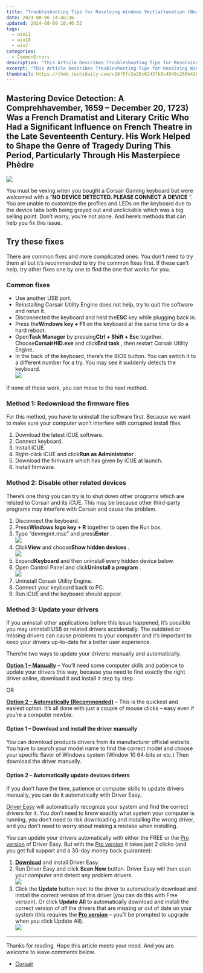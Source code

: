 ```yaml
---
title: "Troubleshooting Tips for Resolving Windows Vect(a)tenation (Noun): A Vector Is a Quantity that Has Both Magnitude and Direction, Represented by an Arrow in the Plane or Space. Vectors Are Used to Describe Physical Quantities Such as Displacement, Velocity, Acceleration, Force, Etc., Which All Have a Certain Direction Associated with Them"
date: 2024-08-06 14:46:36
updated: 2024-08-09 10:46:52
tags:
  - win11
  - win10
  - win7
categories:
  - CommonErrors
description: "This Article Describes Troubleshooting Tips for Resolving Windows Vect(a)tenation (Noun): A Vector Is a Quantity that Has Both Magnitude and Direction, Represented by an Arrow in the Plane or Space. Vectors Are Used to Describe Physical Quantities Such as Displacement, Velocity, Acceleration, Force, Etc., Which All Have a Certain Direction Associated with Them"
excerpt: "This Article Describes Troubleshooting Tips for Resolving Windows Vect(a)tenation (Noun): A Vector Is a Quantity that Has Both Magnitude and Direction, Represented by an Arrow in the Plane or Space. Vectors Are Used to Describe Physical Quantities Such as Displacement, Velocity, Acceleration, Force, Etc., Which All Have a Certain Direction Associated with Them"
thumbnail: https://thmb.techidaily.com/c10f5fc3a26c6243fb8c4940c266b426236bd87cd21bd2e8e71da4c4f75545bc.jpg
---
```


## Mastering Device Detection: A Comprehhavember, 1659 – December 20, 1723) Was a French Dramatist and Literary Critic Who Had a Significant Influence on French Theatre in the Late Seventeenth Century. His Work Helped to Shape the Genre of Tragedy During This Period, Particularly Through His Masterpiece Phèdre

![](https://images.drivereasy.com/wp-content/uploads/2019/09/no-detect.jpg)

 You must be vexing when you bought a Corsair Gaming keyboard but were welcomed with a “**NO DEVICE DETECTED. PLEASE CONNECT A DEVICE** “. You are unable to customize the profiles and LEDs on the keyboard due to the device tabs both being greyed out and unclickable which was a big selling point. Don’t worry, you’re not alone. And here’s methods that can help you fix this issue.

## Try these fixes

 There are common fixes and more complicated ones. You don’t need to try them all but it’s recommended to try the common fixes first. If these can’t help, try other fixes one by one to find the one that works for you.

### Common fixes

* Use another USB port.
* Reinstalling Corsair Utility Engine does not help, try to quit the software and rerun it.
* Disconnected the keyboard and held the**ESC** key while plugging back in.
* Press the**Windows key + F1** on the keyboard at the same time to do a hard reboot.
* Open**Task Manager** by pressing**Ctrl + Shift + Esc** together. Choose**CorsairHID.exe** and click**End task** , then restart Corsair Utility Engine.
* In the back of the keyboard, there’s the BIOS button. You can switch it to a different number for a try. You may see it suddenly detects the keyboard.  
![](https://images.drivereasy.com/wp-content/uploads/2019/09/bios-1.jpg)

If none of these work, you can move to the next method.

### Method 1: Redownload the firmware files

 For this method, you have to uninstall the software first. Because we want to make sure your computer won’t interfere with corrupted install files.

1. Download the latest iCUE software.
2. Connect keyboard.
3. Install iCUE.
4. Right-click iCUE and click**Run as Administrator** .
5. Download the firmware which has given by iCUE at launch.
6. Install firmware.

### Method 2: Disable other related devices

 There’s one thing you can try is to shut down other programs which are related to Corsair and its iCUE. This may be because other third-party programs may interfere with Corsair and cause the problem.

1. Disconnect the keyboard.
2. Press**Windows logo key + R** together to open the Run box.
3. Type “devmgmt.msc” and press**Enter** .  
![](https://images.drivereasy.com/wp-content/uploads/2019/07/device-manager-2.jpg)
4. Click**View** and choose**Show hidden devices** .  
![](https://images.drivereasy.com/wp-content/uploads/2019/09/hidden.jpg)
5. Expand**Keyboard** and then uninstall every hidden device below.
6. Open Control Panel and click**Uninstall a program** .  
![](https://images.drivereasy.com/wp-content/uploads/2019/09/uninstall.jpg)
7. Uninstall Corsair Utility Engine.
8. Connect your keyboard back to PC.
9. Run iCUE and the keyboard should appear.

### Method 3: Update your drivers

 If you uninstall other applications before this issue happened, it’s possible you may uninstall USB or related drivers accidentally. The outdated or missing drivers can cause problems to your computer and it’s important to keep your drivers up-to-date for a better user experience.

 There’re two ways to update your drivers: manually and automatically.

**[Option 1 – Manually](https://tools.techidaily.com/drivereasy/download/)**  – You’ll need some computer skills and patience to update your drivers this way, because you need to find exactly the right driver online, download it and install it step by step.

OR

**[Option 2 – Automatically (Recommended)](https://www.drivereasy.com/knowledge/solved-corsair-utility-engine-no-device-detected-issue/#op2)**  – This is the quickest and easiest option. It’s all done with just a couple of mouse clicks – easy even if you’re a computer newbie.

#### **Option 1 –** **Download and install the driver manually**

 You can download products drivers from its manufacturer official website. You have to search your model name to find the correct model and choose your specific flavor of Windows system (Window 10 64-bits or etc.) Then download the driver manually.

#### **Option 2 – Automatically update devices drivers**

 If you don’t have the time, patience or computer skills to update drivers manually, you can do it automatically with Driver Easy.

[Driver Easy](https://tools.techidaily.com/drivereasy/download/) will automatically recognize your system and find the correct drivers for it. You don’t need to know exactly what system your computer is running, you don’t need to risk downloading and installing the wrong driver, and you don’t need to worry about making a mistake when installing.

 You can update your drivers automatically with either the FREE or the [Pro version](https://tools.techidaily.com/drivereasy/download/) of Driver Easy. But with the [Pro version](https://tools.techidaily.com/drivereasy/download/) it takes just 2 clicks (and you get full support and a 30-day money back guarantee):

1. **[Download](https://tools.techidaily.com/drivereasy/download/)**  and install Driver Easy.
2. Run Driver Easy and click **Scan Now** button. Driver Easy will then scan your computer and detect any problem drivers.  
![](https://images.drivereasy.com/wp-content/uploads/2019/08/NVIDIA-18.jpg)
3. Click the **Update** button next to the driver to automatically download and install the correct version of this driver (you can do this with Free version). Or click **Update All** to automatically download and install the correct version of _all_ the drivers that are missing or out of date on your system (this requires the **[Pro version](https://tools.techidaily.com/drivereasy/download/)**  – you’ll be prompted to upgrade when you click Update All).  
![](https://images.drivereasy.com/wp-content/uploads/2019/08/NVIDIA-Geoforce.jpg)

---

 Thanks for reading. Hope this article meets your need. And you are welcome to leave comments below.

* [Corsair](https://tools.techidaily.com/drivereasy/download/)

<ins class="adsbygoogle"
     style="display:block"
     data-ad-format="autorelaxed"
     data-ad-client="ca-pub-7571918770474297"
     data-ad-slot="1223367746"></ins>



<ins class="adsbygoogle"
     style="display:block"
     data-ad-client="ca-pub-7571918770474297"
     data-ad-slot="8358498916"
     data-ad-format="auto"
     data-full-width-responsive="true"></ins>
